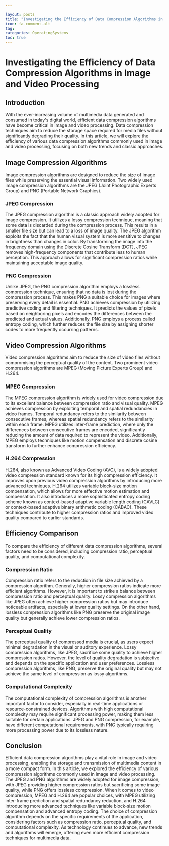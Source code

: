 ```yaml
---

layout: posts
title: "Investigating the Efficiency of Data Compression Algorithms in Image and Video Processing"
icon: fa-comment-alt
tag:      
categories: OperatingSystems
toc: true
---
```




# Investigating the Efficiency of Data Compression Algorithms in Image and Video Processing

## Introduction

With the ever-increasing volume of multimedia data generated and consumed in today's digital world, efficient data compression algorithms have become critical in image and video processing. Data compression techniques aim to reduce the storage space required for media files without significantly degrading their quality. In this article, we will explore the efficiency of various data compression algorithms commonly used in image and video processing, focusing on both new trends and classic approaches.

## Image Compression Algorithms

Image compression algorithms are designed to reduce the size of image files while preserving the essential visual information. Two widely used image compression algorithms are the JPEG (Joint Photographic Experts Group) and PNG (Portable Network Graphics).

### JPEG Compression

The JPEG compression algorithm is a classic approach widely adopted for image compression. It utilizes a lossy compression technique, meaning that some data is discarded during the compression process. This results in a smaller file size but can lead to a loss of image quality. The JPEG algorithm exploits the fact that the human visual system is more sensitive to changes in brightness than changes in color. By transforming the image into the frequency domain using the Discrete Cosine Transform (DCT), JPEG removes high-frequency components that contribute less to human perception. This approach allows for significant compression ratios while maintaining acceptable image quality.

### PNG Compression

Unlike JPEG, the PNG compression algorithm employs a lossless compression technique, ensuring that no data is lost during the compression process. This makes PNG a suitable choice for images where preserving every detail is essential. PNG achieves compression by utilizing predictive coding and filtering techniques. It predicts the values of pixels based on neighboring pixels and encodes the differences between the predicted and actual values. Additionally, PNG employs a process called entropy coding, which further reduces the file size by assigning shorter codes to more frequently occurring patterns.

## Video Compression Algorithms

Video compression algorithms aim to reduce the size of video files without compromising the perceptual quality of the content. Two prominent video compression algorithms are MPEG (Moving Picture Experts Group) and H.264.

### MPEG Compression

The MPEG compression algorithm is widely used for video compression due to its excellent balance between compression ratio and visual quality. MPEG achieves compression by exploiting temporal and spatial redundancies in video frames. Temporal redundancy refers to the similarity between consecutive frames, whereas spatial redundancy refers to the similarity within each frame. MPEG utilizes inter-frame prediction, where only the differences between consecutive frames are encoded, significantly reducing the amount of data required to represent the video. Additionally, MPEG employs techniques like motion compensation and discrete cosine transform to further enhance compression efficiency.

### H.264 Compression

H.264, also known as Advanced Video Coding (AVC), is a widely adopted video compression standard known for its high compression efficiency. It improves upon previous video compression algorithms by introducing more advanced techniques. H.264 utilizes variable block-size motion compensation, which allows for more effective motion estimation and compensation. It also introduces a more sophisticated entropy coding scheme known as context-based adaptive variable length coding (CAVLC) or context-based adaptive binary arithmetic coding (CABAC). These techniques contribute to higher compression ratios and improved video quality compared to earlier standards.

## Efficiency Comparison

To compare the efficiency of different data compression algorithms, several factors need to be considered, including compression ratio, perceptual quality, and computational complexity.

### Compression Ratio

Compression ratio refers to the reduction in file size achieved by a compression algorithm. Generally, higher compression ratios indicate more efficient algorithms. However, it is important to strike a balance between compression ratio and perceptual quality. Lossy compression algorithms like JPEG often achieve higher compression ratios but may introduce noticeable artifacts, especially at lower quality settings. On the other hand, lossless compression algorithms like PNG preserve the original image quality but generally achieve lower compression ratios.

### Perceptual Quality

The perceptual quality of compressed media is crucial, as users expect minimal degradation in the visual or auditory experience. Lossy compression algorithms, like JPEG, sacrifice some quality to achieve higher compression ratios. However, the level of quality degradation is subjective and depends on the specific application and user preferences. Lossless compression algorithms, like PNG, preserve the original quality but may not achieve the same level of compression as lossy algorithms.

### Computational Complexity

The computational complexity of compression algorithms is another important factor to consider, especially in real-time applications or resource-constrained devices. Algorithms with high computational complexity may require significant processing power, making them less suitable for certain applications. JPEG and PNG compression, for example, have different computational requirements, with PNG typically requiring more processing power due to its lossless nature.

## Conclusion

Efficient data compression algorithms play a vital role in image and video processing, enabling the storage and transmission of multimedia content in a more compact form. In this article, we explored the efficiency of various compression algorithms commonly used in image and video processing. The JPEG and PNG algorithms are widely adopted for image compression, with JPEG providing higher compression ratios but sacrificing some image quality, while PNG offers lossless compression. When it comes to video compression, MPEG and H.264 are popular choices, with MPEG utilizing inter-frame prediction and spatial redundancy reduction, and H.264 introducing more advanced techniques like variable block-size motion compensation and advanced entropy coding. The choice of compression algorithm depends on the specific requirements of the application, considering factors such as compression ratio, perceptual quality, and computational complexity. As technology continues to advance, new trends and algorithms will emerge, offering even more efficient compression techniques for multimedia data.